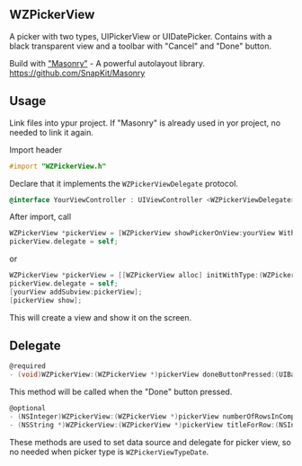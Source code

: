 ## WZPickerView
A picker with two types, UIPickerView or UIDatePicker.
Contains with a black transparent view and a toolbar with "Cancel" and "Done" button.

Build with ["Masonry"](https://github.com/SnapKit/Masonry) - A powerful autolayout library.
https://github.com/SnapKit/Masonry

## Usage
Link files into ypur project.
If "Masonry" is already used in yor project, no needed to link it again.

Import header
```objective-c
#import "WZPickerView.h"
```

Declare that it implements the `WZPickerViewDelegate` protocol.
```objective-c
@interface YourViewController : UIViewController <WZPickerViewDelegate>
```

After import, call
```objective-c
WZPickerView *pickerView = [WZPickerView showPickerOnView:yourView WithPickerType:(WZPickerViewType)type];
pickerView.delegate = self;
```
or
```objective-c
WZPickerView *pickerView = [[WZPickerView alloc] initWithType:(WZPickerViewType)type];
pickerView.delegate = self;
[yourView addSubview:pickerView];
[pickerView show];
```
This will create a view and show it on the screen.

## Delegate
```objective-c
@required
- (void)WZPickerView:(WZPickerView *)pickerView doneButtonPressed:(UIBarButtonItem *)button;
```
This method will be called when the "Done" button pressed.

```objective-c
@optional
- (NSInteger)WZPickerView:(WZPickerView *)pickerView numberOfRowsInComponent:(NSInteger)component;
- (NSString *)WZPickerView:(WZPickerView *)pickerView titleForRow:(NSInteger)row forComponent:(NSInteger)component;
```
These methods are used to set data source and delegate for picker view, so no needed when picker type is `WZPickerViewTypeDate`.